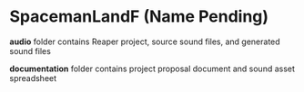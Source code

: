 # SpacemanLandF (Name Pending)
 
**audio** folder contains Reaper project, source sound files, and generated sound files

**documentation** folder contains project proposal document and sound asset spreadsheet
